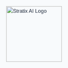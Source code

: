 <html lang="en">
<head>
    <meta charset="UTF-8">
    <meta name="viewport" content="width=device-width, initial-scale=1.0, maximum-scale=1.0, user-scalable=no">
    <meta name="description" content="Stratix AI - Cutting-edge AI solutions for businesses">
    <!-- OpenGraph / Social Media Meta Tags -->
    <meta property="og:title" content="Stratix AI | AI Solutions for Business Growth">
    <meta property="og:description" content="Innovative AI solutions designed to help startups and growing businesses compete in the digital age.">
    <meta property="og:type" content="website">
    <meta property="og:url" content="https://stratixai.com">
    <meta property="og:image" content="https://res.cloudinary.com/dhpl09d00/image/upload/v1744120867/Screenshot_2025-04-07_at_9.52.00_PM_vpj01g.png">
    <!-- Favicon -->
    <link rel="icon" href="https://res.cloudinary.com/dhpl09d00/image/upload/v1744120867/Screenshot_2025-04-07_at_9.52.00_PM_vpj01g.png" type="image/png">
    <title>Stratix AI | AI Solutions for Business Growth</title>
    <!-- Preconnect to external resources -->
    <link rel="preconnect" href="https://fonts.googleapis.com">
    <link rel="preconnect" href="https://fonts.gstatic.com" crossorigin>
    <link href="https://fonts.googleapis.com/css2?family=Space+Grotesk:wght@300;400;500;600;700&display=swap" rel="stylesheet">
    <link rel="preload" href="https://cdnjs.cloudflare.com/ajax/libs/font-awesome/6.4.0/css/all.min.css" as="style" onload="this.onload=null;this.rel='stylesheet'">
    <noscript><link rel="stylesheet" href="https://cdnjs.cloudflare.com/ajax/libs/font-awesome/6.4.0/css/all.min.css"></noscript>
    <link rel="preload" href="https://cdn.jsdelivr.net/npm/locomotive-scroll@4.1.4/dist/locomotive-scroll.min.css" as="style" onload="this.onload=null;this.rel='stylesheet'">
    <noscript><link rel="stylesheet" href="https://cdn.jsdelivr.net/npm/locomotive-scroll@4.1.4/dist/locomotive-scroll.min.css"></noscript>
    <!-- Structured Data -->
    <script type="application/ld+json">
    {
      "@context": "https://schema.org",
      "@type": "Organization",
      "name": "Stratix AI",
      "url": "https://stratixai.com",
      "logo": "https://res.cloudinary.com/dhpl09d00/image/upload/v1744120867/Screenshot_2025-04-07_at_9.52.00_PM_vpj01g.png",
      "description": "Innovative AI solutions for the modern business",
      "address": {
        "@type": "PostalAddress",
        "addressLocality": "San Francisco",
        "addressRegion": "CA",
        "postalCode": "94107",
        "addressCountry": "US"
      },
      "contactPoint": {
        "@type": "ContactPoint",
        "contactType": "customer support",
        "email": "contact@stratixai.com"
      }
    }
    </script>
    <style>
        :root {
            --primary: #2563eb;
            --primary-dark: #1d4ed8;
            --dark: #1e293b;
            --light: #f8fafc;
            --gray: #94a3b8;
            --success: #10b981;
            --cursor-x: 0px;
            --cursor-y: 0px;
        }
       body {
    cursor: default; /* Set cursor visibility for better accessibility */
}
        body {
            font-family: 'Space Grotesk', sans-serif;
            line-height: 1.6;
            color: var(--dark);
            background-color: var(--light);
            overflow-x: hidden;
            transition: background 0.5s ease;
        }
        /* Dark Mode */
        body.dark-mode {
            background-color: #0f172a;
            color: #f8fafc;
        }
        body.dark-mode section:nth-child(even) {
            background-color: #1e293b;
        }
        body.dark-mode .tech-card,
        body.dark-mode .network-node,
        body.dark-mode .contact-form {
            background-color: #1e293b;
            border-color: #334155;
            color: #f8fafc;
        }
        body.dark-mode p {
            color: #cbd5e1;
        }
        body.dark-mode input,
        body.dark-mode textarea,
        body.dark-mode select {
            background: #1e293b;
            border-color: #334155;
            color: #f8fafc;
        }
        /* Splash Screen */
        #splash {
            position: fixed;
            top: 0;
            left: 0;
            width: 100%;
            height: 100%;
            background-color: var(--light);
            display: flex;
            justify-content: center;
            align-items: center;
            z-index: 9999;
            transition: opacity 1s ease;
        }
        #splash img {
            width: 150px;
            height: auto;
            animation: pulse 2s;
        }
        @keyframes pulse {
            0% { transform: scale(1); }
            50% { transform: scale(1.1); }
            100% { transform: scale(1); }
        }
        /* Floating Shapes Background */
        .floating-shapes {
            position: absolute;
            width: 100%;
            height: 100%;
            overflow: hidden;
            z-index: -1;
            top: 0;
            left: 0;
        }
        .shape {
            position: absolute;
            opacity: 0.15;
            filter: blur(60px);
            border-radius: 50%;
        }
        .shape-1 {
            width: 400px;
            height: 400px;
            background: var(--primary);
            top: 10%;
            left: 5%;
            animation: float 15s infinite ease-in-out;
        }
        .shape-2 {
            width: 300px;
            height: 300px;
            background: #10b981;
            bottom: 15%;
            right: 10%;
            animation: float 12s infinite ease-in-out reverse;
        }
        .shape-3 {
            width: 250px;
            height: 250px;
            background: #7c3aed;
            top: 40%;
            right: 20%;
            animation: float 18s infinite ease-in-out;
            animation-delay: 2s;
        }
        @keyframes float {
            0%, 100% { transform: translate(0, 0) rotate(0deg); }
            50% { transform: translate(30px, 40px) rotate(5deg); }
        }
        /* Gradient Backgrounds */
        .gradient-bg {
            background: radial-gradient(circle at 70% 30%, rgba(37, 99, 235, 0.08) 0%, rgba(255,255,255,1) 60%);
        }
        body.dark-mode .gradient-bg {
            background: radial-gradient(circle at 70% 30%, rgba(37, 99, 235, 0.1) 0%, rgba(15, 23, 42, 1) 60%);
        }
        .gradient-text {
            background: linear-gradient(90deg, var(--primary), #7c3aed);
            -webkit-background-clip: text;
            -webkit-text-fill-color: transparent;
            display: inline;
        }
        /* Tech Cards */
        .tech-card {
            background: white;
            border-radius: 16px;
            padding: 2rem;
            box-shadow: 0 10px 30px rgba(0, 0, 0, 0.05);
            position: relative;
            overflow: hidden;
            transition: transform 0.4s ease, box-shadow 0.4s ease;
            border: 1px solid rgba(0, 0, 0, 0.03);
            will-change: transform;
        }
        body.dark-mode .tech-card {
            box-shadow: 0 10px 30px rgba(0, 0, 0, 0.2);
        }
        .tech-card::before {
            content: '';
            position: absolute;
            top: -50%;
            left: -50%;
            width: 200%;
            height: 200%;
            background: linear-gradient(45deg, transparent, rgba(37, 99, 235, 0.03), transparent);
            transform: rotate(45deg);
            z-index: 0;
            transition: all 0.6s ease;
        }
        .tech-card:hover {
            transform: translateY(-8px);
            box-shadow: 0 15px 40px rgba(0, 0, 0, 0.1);
        }
        body.dark-mode .tech-card:hover {
            box-shadow: 0 15px 40px rgba(0, 0, 0, 0.3);
        }
        .tech-card:hover::before {
            transform: rotate(45deg) translate(10%, 10%);
        }
        /* AI Chips */
        .ai-chip {
            display: inline-block;
            background: rgba(37, 99, 235, 0.1);
            color: var(--primary);
            padding: 0.5rem 1rem;
            border-radius: 100px;
            font-size: 0.9rem;
            margin-right: 0.5rem;
            margin-bottom: 0.5rem;
            transition: all 0.3s ease;
        }
        body.dark-mode .ai-chip {
            background: rgba(37, 99, 235, 0.2);
        }
        .ai-chip:hover {
            background: rgba(37, 99, 235, 0.2);
            transform: translateY(-2px);
        }
        body.dark-mode .ai-chip:hover {
            background: rgba(37, 99, 235, 0.3);
        }
        /* Animated Illustrations */
        .animated-illustration {
            width: 100%;
            max-width: 500px;
            height: auto;
            margin: 2rem auto;
            position: relative;
        }
        .pulse-dot {
            position: absolute;
            width: 12px;
            height: 12px;
            background: var(--primary);
            border-radius: 50%;
            animation: pulse 2s infinite;
        }
        @keyframes pulse {
            0%, 100% { transform: scale(1); opacity: 1; }
            50% { transform: scale(1.3); opacity: 0.7; }
        }
        /* Network Grid */
        .network-grid {
            display: grid;
            grid-template-columns: repeat(3, 1fr);
            gap: 1rem;
            margin: 3rem 0;
        }
        .network-node {
            background: white;
            border-radius: 12px;
            padding: 1.5rem;
            text-align: center;
            transition: all 0.3s ease;
            position: relative;
            overflow: hidden;
            will-change: transform;
        }
        .network-node::after {
            content: '';
            position: absolute;
            top: 0;
            left: 0;
            width: 100%;
            height: 4px;
            background: linear-gradient(90deg, var(--primary), #7c3aed);
        }
        .network-node:hover {
            transform: translateY(-5px);
            box-shadow: 0 10px 25px rgba(0, 0, 0, 0.08);
        }
        body.dark-mode .network-node:hover {
            box-shadow: 0 10px 25px rgba(0, 0, 0, 0.3);
        }
        /* Header */
        header {
            position: fixed;
            top: 0;
            width: 100%;
            background-color: rgba(255, 255, 255, 0.95);
            box-shadow: 0 2px 10px rgba(0, 0, 0, 0.1);
            z-index: 100;
            transition: all 0.3s ease;
            backdrop-filter: blur(10px);
        }
        body.dark-mode header {
            background-color: rgba(15, 23, 42, 0.95);
            box-shadow: 0 2px 10px rgba(0, 0, 0, 0.3);
        }
        header.scrolled {
            background-color: rgba(255, 255, 255, 0.98);
            box-shadow: 0 4px 15px rgba(0, 0, 0, 0.1);
        }
        body.dark-mode header.scrolled {
            background-color: rgba(15, 23, 42, 0.98);
        }
        nav {
            display: flex;
            justify-content: space-between;
            align-items: center;
            padding: 1rem 2rem;
            max-width: 1400px;
            margin: 0 auto;
        }
        .logo img {
            height: 40px;
            width: auto;
            transition: transform 0.3s ease;
        }
        .logo:hover img {
            transform: scale(1.05);
        }
        .nav-links {
            display: flex;
            gap: 2rem;
            align-items: center;
        }
        .nav-links a {
            text-decoration: none;
            color: var(--dark);
            font-weight: 500;
            transition: color 0.3s ease;
            position: relative;
        }
        body.dark-mode .nav-links a {
            color: #f8fafc;
        }
        .nav-links a:hover {
            color: var(--primary);
        }
        .nav-links a:after {
            content: '';
            position: absolute;
            width: 0;
            height: 2px;
            bottom: -5px;
            left: 0;
            background-color: var(--primary);
            transition: width 0.3s ease;
        }
        .nav-links a:hover:after {
            width: 100%;
        }
        .cta-btn {
            background-color: var(--primary);
            color: white;
            padding: 0.6rem 1.2rem;
            border-radius: 6px;
            font-weight: 600;
            transition: all 0.3s ease;
            position: relative;
            overflow: hidden;
        }
        .cta-btn:hover {
            background-color: var(--primary-dark);
            transform: translateY(-2px);
            box-shadow: 0 5px 15px rgba(37, 99, 235, 0.3);
        }
        .cta-btn::after {
            content: '';
            position: absolute;
            top: -50%;
            left: -50%;
            width: 200%;
            height: 200%;
            background: linear-gradient(transparent, rgba(255,255,255,0.3), transparent);
            transform: rotate(45deg);
            transition: all 0.6s ease;
        }
        .cta-btn:hover::after {
            left: 100%;
        }
        #menu-toggle {
            display: none;
            background: none;
            border: none;
            font-size: 1.5rem;
            cursor: none;
            color: var(--dark);
            transition: transform 0.3s ease;
        }
        body.dark-mode #menu-toggle {
            color: #f8fafc;
        }
        #menu-toggle:hover {
            transform: scale(1.1);
        }
        /* Dark Mode Toggle */
        .dark-mode-toggle {
            position: relative;
            width: 50px;
            height: 24px;
            background: #e2e8f0;
            border-radius: 12px;
            cursor: none;
            transition: background 0.3s ease;
            margin-left: 1rem;
        }
        body.dark-mode .dark-mode-toggle {
            background: #334155;
        }
        .toggle-thumb {
            position: absolute;
            top: 2px;
            left: 2px;
            width: 20px;
            height: 20px;
            background: var(--primary);
            border-radius: 50%;
            transition: transform 0.3s ease;
        }
        body.dark-mode .toggle-thumb {
            transform: translateX(26px);
        }
        /* Main Content */
        main {
            padding-top: 80px;
            max-width: 1400px;
            margin: 0 auto;
            position: relative;
        }
        section {
            padding: 6rem 2rem;
            scroll-margin-top: 80px;
            position: relative;
        }
        section:nth-child(even) {
            background-color: #f1f5f9;
        }
        body.dark-mode section:nth-child(even) {
            background-color: #1e293b;
        }
        h1, h2, h3 {
            line-height: 1.2;
            margin-bottom: 1.5rem;
        }
        h1 {
            font-size: 3.5rem;
            font-weight: 700;
        }
        h2 {
            font-size: 2.5rem;
            text-align: center;
            margin-bottom: 3rem;
            position: relative;
        }
        h2:after {
            content: '';
            position: absolute;
            width: 80px;
            height: 4px;
            background: linear-gradient(90deg, var(--primary), #7c3aed);
            bottom: -15px;
            left: 50%;
            transform: translateX(-50%);
            border-radius: 2px;
        }
        h3 {
            font-size: 1.5rem;
            color: var(--primary);
        }
        p {
            margin-bottom: 1rem;
            color: var(--gray);
        }
        body.dark-mode p {
            color: #94a3b8;
        }
        /* Hero Section */
        .hero {
            min-height: 80vh;
            display: flex;
            flex-direction: column;
            justify-content: center;
            align-items: center;
            text-align: center;
            position: relative;
            overflow: hidden;
        }
        .hero-content {
            position: relative;
            z-index: 2;
            max-width: 800px;
        }
        .hero p {
            font-size: 1.5rem;
            max-width: 700px;
            margin: 2rem auto;
        }
        .hero button {
            background-color: var(--primary);
            color: white;
            border: none;
            padding: 1rem 2rem;
            font-size: 1.1rem;
            border-radius: 8px;
            cursor: none;
            font-weight: 600;
            transition: all 0.4s ease;
            position: relative;
            overflow: hidden;
            box-shadow: 0 10px 20px rgba(37, 99, 235, 0.2);
        }
        .hero button:hover {
            background-color: var(--primary-dark);
            transform: translateY(-5px);
            box-shadow: 0 15px 30px rgba(37, 99, 235, 0.3);
        }
        .hero button::after {
            content: '';
            position: absolute;
            top: -50%;
            left: -50%;
            width: 200%;
            height: 200%;
            background: linear-gradient(transparent, rgba(255,255,255,0.4), transparent);
            transform: rotate(45deg);
            transition: all 0.6s ease;
        }
        .hero button:hover::after {
            left: 100%;
        }
        /* Typing Animation */
        .typing-text {
            display: inline-block;
            position: relative;
        }
        .typing-text::after {
            content: '|';
            position: absolute;
            right: -8px;
            animation: blink 0.7s infinite;
        }
        @keyframes blink {
            0%, 100% { opacity: 1; }
            50% { opacity: 0; }
        }
        /* Grid Layouts */
        .services-list, .industries-list {
            display: grid;
            grid-template-columns: repeat(auto-fit, minmax(300px, 1fr));
            gap: 2rem;
            margin-top: 2rem;
        }
        /* Contact Form */
        .contact-form {
            max-width: 600px;
            margin: 0 auto;
            background: white;
            padding: 2.5rem;
            border-radius: 16px;
            box-shadow: 0 10px 30px rgba(0, 0, 0, 0.08);
            position: relative;
            overflow: hidden;
        }
        body.dark-mode .contact-form {
            box-shadow: 0 10px 30px rgba(0, 0, 0, 0.2);
        }
        .contact-form::before {
            content: '';
            position: absolute;
            top: 0;
            left: 0;
            width: 100%;
            height: 5px;
            background: linear-gradient(90deg, var(--primary), #7c3aed);
        }
        .contact-form p {
            text-align: center;
            margin-bottom: 2rem;
        }
        form {
            display: flex;
            flex-direction: column;
            gap: 1.5rem;
        }
        .form-group {
            position: relative;
        }
        label {
            font-weight: 500;
            color: var(--dark);
            margin-bottom: 0.5rem;
            display: block;
        }
        body.dark-mode label {
            color: #f8fafc;
        }
        input, textarea, select {
            padding: 0.8rem 1rem;
            border: 1px solid #e2e8f0;
            border-radius: 8px;
            font-family: inherit;
            font-size: 1rem;
            transition: all 0.3s ease;
            width: 100%;
            background: #f8fafc;
        }
        input:focus, textarea:focus, select:focus {
            outline: none;
            border-color: var(--primary);
            box-shadow: 0 0 0 3px rgba(37, 99, 235, 0.1);
            background: white;
        }
        body.dark-mode input:focus,
        body.dark-mode textarea:focus,
        body.dark-mode select:focus {
            background: #1e293b;
            box-shadow: 0 0 0 3px rgba(37, 99, 235, 0.2);
        }
        textarea {
            resize: vertical;
            min-height: 150px;
        }
        form button {
            background-color: var(--primary);
            color: white;
            border: none;
            padding: 1rem;
            font-size: 1rem;
            border-radius: 8px;
            cursor: none;
            font-weight: 600;
            transition: all 0.3s ease;
            margin-top: 1rem;
        }
        form button:hover {
            background-color: var(--primary-dark);
            transform: translateY(-2px);
            box-shadow: 0 5px 15px rgba(37, 99, 235, 0.2);
        }
        /* Footer */
        footer {
            text-align: center;
            padding: 3rem 2rem;
            background-color: var(--dark);
            color: white;
            position: relative;
            overflow: hidden;
        }
        footer::before {
            content: '';
            position: absolute;
            top: 0;
            left: 0;
            width: 100%;
            height: 5px;
            background: linear-gradient(90deg, var(--primary), #7c3aed);
        }
        footer p {
            color: rgba(255,255,255,0.8);
        }
        .footer-content {
            max-width: 1200px;
            margin: 0 auto;
            display: grid;
            grid-template-columns: repeat(auto-fit, minmax(200px, 1fr));
            gap: 2rem;
            text-align: left;
            padding-bottom: 2rem;
        }
        .footer-logo img {
            height: 40px;
            margin-bottom: 1rem;
            filter: brightness(0) invert(1);
        }
        .footer-links h3 {
            color: white;
            margin-bottom: 1rem;
            font-size: 1.2rem;
        }
        .footer-links ul {
            list-style: none;
        }
        .footer-links li {
            margin-bottom: 0.5rem;
        }
        .footer-links a {
            color: rgba(255,255,255,0.8);
            text-decoration: none;
            transition: color 0.3s ease;
        }
        .footer-links a:hover {
            color: white;
        }
        .social-links {
            display: flex;
            gap: 1rem;
            margin-top: 1rem;
        }
        .social-links a {
            color: white;
            width: 40px;
            height: 40px;
            border-radius: 50%;
            background: rgba(255,255,255,0.1);
            display: flex;
            align-items: center;
            justify-content: center;
            transition: all 0.3s ease;
        }
        .social-links a:hover {
            background: var(--primary);
            transform: translateY(-3px);
        }
        .footer-bottom {
            border-top: 1px solid rgba(255, 255, 255, 0.1);
            padding-top: 1.5rem;
            margin-top: 2rem;
        }
        /* Animations */
        .fade-in {
            opacity: 0;
        }
        @keyframes fadeIn {
            to { opacity: 1; }
        }
        /* Back to Top Button */
        #back-to-top {
            position: fixed;
            bottom: 2rem;
            right: 2rem;
            width: 50px;
            height: 50px;
            background-color: var(--primary);
            color: white;
            border: none;
            border-radius: 50%;
            display: flex;
            justify-content: center;
            align-items: center;
            cursor: none;
            opacity: 0;
            visibility: hidden;
            transition: all 0.3s ease;
            z-index: 99;
            box-shadow: 0 5px 15px rgba(0, 0, 0, 0.1);
        }
        #back-to-top.visible {
            opacity: 1;
            visibility: visible;
        }
        #back-to-top:hover {
            background-color: var(--primary-dark);
            transform: translateY(-5px);
        }
        /* Loading Bar */
        .loading-bar {
            position: fixed;
            top: 0;
            left: 0;
            height: 3px;
            background: linear-gradient(90deg, var(--primary), #7c3aed);
            z-index: 1000;
            transition: width 0.4s ease;
        }
        /* Mobile Styles */
        @media (max-width: 768px) {
            h1 {
                font-size: 2.5rem;
            }
            h2 {
                font-size: 2rem;
            }
            .nav-links {
                position: fixed;
                top: 80px;
                left: 0;
                width: 100%;
                background-color: white;
                flex-direction: column;
                gap: 1rem;
                padding: 2rem;
                box-shadow: 0 10px 15px rgba(0, 0, 0, 0.1);
                transform: translateY(-150%);
                transition: transform 0.3s ease;
            }
            body.dark-mode .nav-links {
                background-color: #1e293b;
                box-shadow: 0 10px 15px rgba(0, 0, 0, 0.3);
            }
            .nav-links.show {
                transform: translateY(0);
            }
            .nav-links a {
                padding: 0.5rem 0;
            }
            #menu-toggle {
                display: block;
            }
            section {
                padding: 4rem 1.5rem;
            }
            .hero {
                min-height: 70vh;
                padding: 0 1.5rem;
            }
            .services-list, .industries-list {
                grid-template-columns: 1fr;
            }
            .footer-content {
                grid-template-columns: 1fr;
                text-align: center;
            }
            .footer-links {
                text-align: center;
            }
            .social-links {
                justify-content: center;
            }
            .network-grid {
                grid-template-columns: 1fr;
            }
        }
    </style>
</head>

<body>
    <div class="loading-bar"></div>
    <div id="splash">
        <img src="https://res.cloudinary.com/dhpl09d00/image/upload/v1744120867/Screenshot_2025-04-07_at_9.52.00_PM_vpj01g.png" alt="Stratix AI Logo">
    </div>
    <div class="cursor"></div>
    <div class="cursor-follower"></div>
    <div class="floating-shapes">
        <div class="shape shape-1"></div>
        <div class="shape shape-2"></div>
        <div class="shape shape-3"></div>
    </div>
    <header>
        <nav>
            <div class="logo">
                <img src="https://res.cloudinary.com/dhpl09d00/image/upload/v1744120867/Screenshot_2025-04-07_at_9.52.00_PM_vpj01g.png" alt="Stratix AI Logo" loading="lazy">
            </div>
            <div class="nav-links">
                <a href="#about" aria-label="About Section">About</a>
                <a href="#services" aria-label="Services Section">Services</a>
                <a href="#industries" aria-label="Industries Section">Industries</a>
                <a href="#contact" aria-label="Contact Section">Contact</a>
                <a class="cta-btn" href="#signup" aria-label="Free Demo">Free Demo</a>
               <button class="dark-mode-toggle" aria-label="Toggle Dark Mode">
    <span class="toggle-thumb" aria-hidden="true"></span>
</button>
            <button id="menu-toggle" aria-label="Toggle Navigation" aria-expanded="false">☰</button>
        </nav>
    </header>
    <main>
        <section class="hero gradient-bg fade-in" id="hero">
            <div class="hero-content">
                <h1>Transform Your Business with <span class="gradient-text typing-text">AI</span></h1>
                <p>Innovative AI solutions designed to help startups and growing businesses compete in the digital age.</p>
                <button onclick="window.location.href='#contact'" aria-label="Get Started">Get Started Today</button>
            </div>    
            <div class="animated-illustration">
               <svg viewBox="0 0 500 300" xmlns="http://www.w3.org/2000/svg" role="img" aria-labelledby="svgDesc">
    <title id="svgDesc">AI network illustration showing nodes and connections</title>
                    <!-- AI network illustration -->
                    <circle cx="250" cy="150" r="100" fill="none" stroke="var(--primary)" stroke-width="2" stroke-dasharray="5,5"/>
                    <circle cx="250" cy="150" r="70" fill="none" stroke="var(--primary)" stroke-width="2" stroke-dasharray="3,3"/>  
                    <!-- Nodes -->
                    <circle cx="250" cy="150" r="10" fill="var(--primary)"/>
                    <circle cx="150" cy="150" r="8" fill="var(--primary)" class="pulse-dot" style="top: 140px; left: 140px;"/>
                    <circle cx="350" cy="150" r="8" fill="var(--primary)" class="pulse-dot" style="top: 140px; left: 340px; animation-delay: 0.5s;"/>
                    <circle cx="250" cy="50" r="8" fill="var(--primary)" class="pulse-dot" style="top: 40px; left: 240px; animation-delay: 1s;"/>
                    <circle cx="250" cy="250" r="8" fill="var(--primary)" class="pulse-dot" style="top: 240px; left: 240px; animation-delay: 1.5s;"/>
                    <!-- Connecting lines -->
                   /* Move the CSS rule for reduced-motion to the stylesheet */
@media (prefers-reduced-motion: reduce) {
    * {
        animation: none;
        transition: none;
    }
}
                    <line x1="250" y1="150" x2="350" y2="150" stroke="var(--primary)" stroke-width="2" stroke-opacity="0.3"/>
                    <line x1="250" y1="150" x2="250" y2="50" stroke="var(--primary)" stroke-width="2" stroke-opacity="0.3"/>
                    <line x1="250" y1="150" x2="250" y2="250" stroke="var(--primary)" stroke-width="2" stroke-opacity="0.3"/>
                </svg>
            </div>
        </section>
        <section id="about" class="fade-in">
            <h2>About Us</h2>
            <div class="about-content">
                <div class="tech-card" style="max-width: 1000px; margin: 0 auto;">
                    <h3 style="color: var(--primary); margin-bottom: 1rem;">The Future of Business AI Starts Here</h3>
                    <p>Stratix AI is a forward-thinking startup dedicated to bringing powerful AI solutions to businesses at all stages. Founded in 2024, we're building the tools that will help shape the future of intelligent business operations.</p>
                    <p>Our team combines cutting-edge technical expertise with a deep understanding of business challenges. We're passionate about creating AI solutions that are both powerful and accessible.</p>
                    <div style="margin-top: 2rem; display: flex; flex-wrap: wrap;">
                        <span class="ai-chip"><i class="fas fa-bolt" style="margin-right: 5px;"></i> Fast Implementation</span>
                        <span class="ai-chip"><i class="fas fa-lock" style="margin-right: 5px;"></i> Secure By Design</span>
                        <span class="ai-chip"><i class="fas fa-sync-alt" style="margin-right: 5px;"></i> Continuous Learning</span>
    <span class="ai-chip"><i class="fas fa-expand" style="margin-right: 5px;"></i> Scalable Solutions</span>
                    </div>
                </div>
                <div class="network-grid">
                    <div class="network-node">
                        <i class="fas fa-rocket" style="font-size: 2rem; color: var(--primary); margin-bottom: 1rem;"></i>
                        <h3>Innovation</h3>
                        <p>Pushing boundaries with cutting-edge AI research</p>
                    </div>
                    <div class="network-node">
                        <i class="fas fa-handshake" style="font-size: 2rem; color: var(--primary); margin-bottom: 1rem;"></i>
                        <h3>Partnership</h3>
                        <p>Collaborative approach to solving problems</p>
                    </div>
                    <div class="network-node">
                        <i class="fas fa-lightbulb" style="font-size: 2rem; color: var(--primary); margin-bottom: 1rem;"></i>
                        <h3>Creativity</h3>
                        <p>Unique solutions tailored to your needs</p>
                    </div>
                </div>
            </div>
        </section>
        <section id="services" class="fade-in gradient-bg">
            <h2>Our Services</h2>
            <div class="services-list">
                <div class="tech-card">
                    <h3><i class="fas fa-robot" style="margin-right: 10px;"></i> AI Consulting</h3>
                    <p>Strategic guidance to help you identify the best AI opportunities for your specific business needs and goals.</p>
                    <div style="margin-top: 1rem;">
                        <span class="ai-chip">Strategy</span>
                        <span class="ai-chip">Roadmapping</span>
                        <span class="ai-chip">Implementation</span>
                    </div>
                </div>
                <div class="tech-card">
                    <h3><i class="fas fa-brain" style="margin-right: 10px;"></i> Machine Learning</h3>
                    <p>Custom ML models designed to extract insights from your data and automate complex processes.</p>
                    <div style="margin-top: 1rem;">
                        <span class="ai-chip">Predictive Analytics</span>
                        <span class="ai-chip">Automation</span>
                    </div>
                </div>
                <div class="tech-card">
                    <h3><i class="fas fa-comment-dots" style="margin-right: 10px;"></i> NLP Solutions</h3>
                    <p>Natural language processing to help you understand and interact with customers more effectively.</p>
                    <div style="margin-top: 1rem;">
                        <span class="ai-chip">Chatbots</span>
                        <span class="ai-chip">Sentiment Analysis</span>
                    </div>
                </div>
                <div class="tech-card">
                    <h3><i class="fas fa-chart-line" style="margin-right: 10px;"></i> Data Analytics</h3>
                    <p>Transform your raw data into actionable insights with our advanced analytics platforms.</p>
                    <div style="margin-top: 1rem;">
                        <span class="ai-chip">Visualization</span>
                        <span class="ai-chip">Real-time</span>
                        <span class="ai-chip">Dashboards</span>
                    </div>
                </div>
                <div class="tech-card">
                    <h3><i class="fas fa-cogs" style="margin-right: 10px;"></i> Process Automation</h3>
                    <p>Streamline operations and reduce costs with intelligent automation solutions.</p>
                    <div style="margin-top: 1rem;">
                        <span class="ai-chip">RPA</span>
                        <span class="ai-chip">Workflows</span>
                    </div>
                </div>
                <div class="tech-card">
                    <h3><i class="fas fa-shield-alt" style="margin-right: 10px;"></i> AI Security</h3>
                    <p>Protect your business with AI-powered threat detection and prevention systems.</p>
                    <div style="margin-top: 1rem;">
                        <span class="ai-chip">Anomaly Detection</span>
                        <span class="ai-chip">Fraud Prevention</span>
                    </div>
                </div>
            </div>
        </section>
        <section id="industries" class="fade-in">
            <h2>Industries We Serve</h2>
            <div class="industries-list">
                <div class="tech-card">
                    <h3><i class="fas fa-heartbeat" style="margin-right: 10px;"></i> Healthcare</h3>
                    <p>AI solutions for diagnostics, patient care optimization, and medical research acceleration.</p>
                </div>
                <div class="tech-card">
                    <h3><i class="fas fa-money-bill-wave" style="margin-right: 10px;"></i> Finance</h3>
                    <p>Fraud detection, risk assessment, algorithmic trading, and personalized banking.</p>
                </div>
                <div class="tech-card">
                    <h3><i class="fas fa-shopping-cart" style="margin-right: 10px;"></i> Retail</h3>
                    <p>Personalized recommendations, inventory optimization, and customer experience enhancement.</p>
                </div>
                <div class="tech-card">
                    <h3><i class="fas fa-industry" style="margin-right: 10px;"></i> Manufacturing</h3>
                    <p>Predictive maintenance, quality control, and supply chain optimization.</p>
                </div>
                <div class="tech-card">
                    <h3><i class="fas fa-graduation-cap" style="margin-right: 10px;"></i> Education</h3>
                    <p>Adaptive learning platforms, automated grading, and student performance analytics.</p>
                </div>
                <div class="tech-card">
                    <h3><i class="fas fa-truck" style="margin-right: 10px;"></i> Logistics</h3>
                    <p>Route optimization, demand forecasting, and autonomous delivery systems.</p>
                </div>
            </div>
        </section>
        <section id="contact" class="fade-in gradient-bg">
            <h2>Get In Touch</h2>
            <div class="contact-form">
                <p>Ready to transform your business with AI? Contact us for a free consultation.</p>
                <form id="contactForm">
                    <input type="hidden" name="_csrf" value="csrf-token-placeholder">
                    <div class="form-group">
                        <label for="name">Name</label>
                        <input type="text" id="name" name="name" required aria-required="true">
                    </div>
                    <div class="form-group">
                        <label for="email">Email</label>
                        <input type="email" id="email" name="email" required aria-required="true">
                    </div>
                    <div class="form-group">
                        <label for="company">Company</label>
                        <input type="text" id="company" name="company">
                    </div>
                    <div class="form-group">
                        <label for="service">Service of Interest</label>
                        <select id="service" name="service" aria-label="Select a service">
                            <option value="">Select a service</option>
                            <option value="consulting">AI Consulting</option>
                            <option value="ml">Machine Learning</option>
                            <option value="nlp">NLP Solutions</option>
                            <option value="analytics">Data Analytics</option>
                            <option value="automation">Process Automation</option>
                            <option value="security">AI Security</option>
                        </select>
                    </div>
                    <div class="form-group">
                        <label for="message">Message</label>
                        <textarea id="message" name="message" required aria-required="true"></textarea>
                    </div>
                    <div class="form-group" aria-live="polite" id="formStatus"></div>
                    <button type="submit" aria-label="Send Message">Send Message</button>
                </form>
            </div>
        </section>
    </main>
    <footer>
        <div class="footer-content">
            <div class="footer-logo">
                <img src="https://res.cloudinary.com/dhpl09d00/image/upload/v1744120867/Screenshot_2025-04-07_at_9.52.00_PM_vpj01g.png" alt="Stratix AI Logo" loading="lazy">
                <p>Innovative AI solutions for the modern business.</p>
                <div class="social-links">
                    <a href="#" aria-label="Twitter"><i class="fab fa-twitter"></i></a>
                    <a href="#" aria-label="LinkedIn"><i class="fab fa-linkedin-in"></i></a>
                    <a href="#" aria-label="GitHub"><i class="fab fa-github"></i></a>
                    <a href="#" aria-label="YouTube"><i class="fab fa-youtube"></i></a>
                </div>
            </div>
            <div class="footer-links">
                <h3>Company</h3>
                <ul>
                    <li><a href="#about">About Us</a></li>
                    <li><a href="#services">Services</a></li>
                    <li><a href="#industries">Industries</a></li>
                    <li><a href="#">Careers</a></li>
                    <li><a href="#">Blog</a></li>
                </ul>
            </div>
            <div class="footer-links">
                <h3>Resources</h3>
                <ul>
                    <li><a href="#">Documentation</a></li>
                    <li><a href="#">API Reference</a></li>
                    <li><a href="#">Case Studies</a></li>
                    <li><a href="#">Whitepapers</a></li>
                    <li><a href="#">FAQ</a></li>
                </ul>
            </div>
            <div class="footer-links">
                <h3>Legal</h3>
                <ul>
                    <li><a href="#">Privacy Policy</a></li>
                    <li><a href="#">Terms of Service</a></li>
                    <li><a href="#">Security</a></li>
                    <li><a href="#">Cookie Policy</a></li>
                </ul>
            </div>
        </div>
        <div class="footer-bottom">
            <p>&copy; 2024 Stratix AI. All rights reserved.</p>
        </div>
    </footer>
    <button id="back-to-top" aria-label="Back to Top">
        <i class="fas fa-arrow-up"></i>
    </button>
    <script src="https://cdn.jsdelivr.net/npm/locomotive-scroll@4.1.4/dist/locomotive-scroll.min.js"></script>
    <script>
        // Feature detection
        const supportsSmoothScroll = 'scrollBehavior' in document.documentElement.style;
        // Wait for the DOM to be fully loaded
        document.addEventListener('DOMContentLoaded', function() {
            // Splash screen animation
            setTimeout(function() {
                const splash = document.getElementById('splash');
                if (splash) {
                    splash.style.opacity = '0';
                    setTimeout(function() {
                        splash.style.display = 'none';
                    }, 1000);
                }
            }, 1500);
            // Initialize Locomotive Scroll with fallback
           try {
    const mainElement = document.querySelector('main');
    if (mainElement) {
        const scroll = new LocomotiveScroll({
            el: mainElement,
            smooth: true,
            smartphone: { smooth: true },
            tablet: { smooth: true }
        });
    }
}
                // Update scroll when content changes
                if (scroll && typeof scroll.update === 'function') {
                    scroll.update();
                }
            } catch (e) {
                console.error('Locomotive Scroll initialization failed:', e);
                if (supportsSmoothScroll) {
                    document.documentElement.style.scrollBehavior = 'smooth';
                }
            }
            // Custom cursor with fallback for touch devices
            if (!('ontouchstart' in window || navigator.maxTouchPoints)) {
                const cursor = document.querySelector('.cursor');
                const cursorFollower = document.querySelector('.cursor-follower');
                const links = document.querySelectorAll('a, button, .ai-chip, input, textarea, select');
                document.addEventListener('mousemove', (e) => {
                    if (cursor) {
                        cursor.style.left = e.clientX + 'px';
                        cursor.style.top = e.clientY + 'px';
                    }
                    // Follower with delay
                    setTimeout(() => {
                        if (cursorFollower) {
                            cursorFollower.style.left = e.clientX + 'px';
                            cursorFollower.style.top = e.clientY + 'px';
                        }
                    }, 100);
                });
                // Cursor hover effects
                if (links.length && cursor && cursorFollower) {
                    links.forEach(link => {
                        link.addEventListener('mouseenter', () => {
                            cursor.style.transform = 'translate(-50%, -50%) scale(1.5)';
                            cursorFollower.style.transform = 'translate(-50%, -50%) scale(1.2)';
                        });  
                        link.addEventListener('mouseleave', () => {
                            cursor.style.transform = 'translate(-50%, -50%) scale(1)';
                            cursorFollower.style.transform = 'translate(-50%, -50%) scale(1)';
                        });
                    });
                }
            } else {
                // Remove custom cursor elements on touch devices
                const cursor = document.querySelector('.cursor');
                const cursorFollower = document.querySelector('.cursor-follower');
                if (cursor) cursor.remove();
                if (cursorFollower) cursorFollower.remove();
                document.body.style.cursor = 'default';
            }
            // Mobile menu toggle with ARIA attributes
            const menuToggle = document.getElementById('menu-toggle');
            const navLinks = document.querySelector('.nav-links');
            if (menuToggle && navLinks) {
                menuToggle.addEventListener('click', () => {
                    const isExpanded = navLinks.classList.toggle('show');
                    menuToggle.setAttribute('aria-expanded', isExpanded);
                    menuToggle.textContent = isExpanded ? '✕' : '☰';
                });
            }
            // Close mobile menu when clicking a link
            document.querySelectorAll('.nav-links a').forEach(link => {
                link.addEventListener('click', () => {
                    if (window.innerWidth <= 768 && navLinks && menuToggle) {
                        navLinks.classList.remove('show');
                        menuToggle.setAttribute('aria-expanded', 'false');
                        menuToggle.textContent = '☰';
                    }
                });
            });
            // Dark mode toggle with localStorage
            const darkModeToggle = document.querySelector('.dark-mode-toggle');
            if (darkModeToggle) {
                darkModeToggle.addEventListener('click', toggleDarkMode);
                darkModeToggle.addEventListener('keydown', (e) => {
                    if (e.key === 'Enter' || e.key === ' ') {
                        e.preventDefault();
                        toggleDarkMode();
                    }
                });
            }
            function toggleDarkMode() {
                document.body.classList.toggle('dark-mode');
                const isDarkMode = document.body.classList.contains('dark-mode');
                localStorage.setItem('darkMode', isDarkMode);
            }
            // Check for saved dark mode preference
            if (localStorage.getItem('darkMode') === 'true') {
                document.body.classList.add('dark-mode');
            }
            // Back to top button with smooth scroll polyfill if needed
            const backToTopButton = document.getElementById('back-to-top');
            if (backToTopButton) {
                window.addEventListener('scroll', () => {
                    if (window.pageYOffset > 300) {
                        backToTopButton.classList.add('visible');
                    } else {
                        backToTopButton.classList.remove('visible');
                    }
                });
                backToTopButton.addEventListener('click', () => {
                    if (supportsSmoothScroll) {
                        window.scrollTo({ top: 0, behavior: 'smooth' });
                    } else {
                        // Fallback for browsers without smooth scroll
                        const scrollStep = -window.scrollY / (500 / 15);
                        const scrollInterval = setInterval(() => {
                            if (window.scrollY !== 0) {
                                window.scrollBy(0, scrollStep);
                            } else {
                                clearInterval(scrollInterval);
                            }
                        }, 15);
                    }
                });
            }
            // Form submission with fetch API
            const contactForm = document.getElementById('contactForm');
            const formStatus = document.getElementById('formStatus');
            if (contactForm) {
                contactForm.addEventListener('submit', async (e) => {
                    e.preventDefault();
                    const submitButton = contactForm.querySelector('button[type="submit"]');  
                    try {
                        // Disable submit button during submission
                        submitButton.disabled = true;
                        submitButton.textContent = 'Sending...';    
                        // Get form values
                        const formData = new FormData(contactForm);
                        const data = Object.fromEntries(formData);   
                        // In a real implementation, you would send this to your server
                        console.log('Form submitted:', data);
                        // Simulate API call delay
                        await new Promise(resolve => setTimeout(resolve, 1500));
                        // Show success message
                        if (formStatus) {
                            formStatus.textContent = 'Thank you for your message! We will get back to you soon.';
                            formStatus.style.color = 'var(--success)';
                        }
                        contactForm.reset();
                    } catch (error) {
                        console.error('Form submission error:', error);
                        if (formStatus) {
                            formStatus.textContent = 'There was an error submitting your message. Please try again.';
                            formStatus.style.color = 'red';
                        }
                    } finally {
                        // Re-enable submit button
                        if (submitButton) {
                            submitButton.disabled = false;
                            submitButton.textContent = 'Send Message';
                        } 
                        // Clear status message after 5 seconds
                        if (formStatus) {
                            setTimeout(() => {
                                formStatus.textContent = '';
                            }, 5000);
                        }
                    }
                });
            }
            // Loading bar animation
            const loadingBar = document.querySelector('.loading-bar');
            if (loadingBar) {
                window.addEventListener('scroll', () => {
                    const scrollHeight = document.documentElement.scrollHeight - window.innerHeight;
                    const scrolled = (window.scrollY / scrollHeight) * 100;
                    loadingBar.style.width = scrolled + '%';
                });
            }
            // Typing animation with error handling
            const typingText = document.querySelector('.typing-text');
            if (typingText) {
                const words = ['AI', 'Machine Learning', 'Automation', 'Innovation'];
                let wordIndex = 0;
                let charIndex = 0;
                let isDeleting = false;
                let isEnd = false;
                function type() {
                    if (!typingText) return;      
                    const currentWord = words[wordIndex];
                    const currentChar = currentWord.substring(0, charIndex);
                    typingText.textContent = currentChar;   
                    if (!isDeleting && charIndex < currentWord.length) {
                        // Typing
                        charIndex++;
                        setTimeout(type, 100);
                    } else if (isDeleting && charIndex > 0) {
                        // Deleting
                        charIndex--;
                        setTimeout(type, 50);
                    } else {
                        // Change word
                        isDeleting = !isDeleting;
                        if (!isDeleting) {
                            wordIndex = (wordIndex + 1) % words.length;
                        }
                        setTimeout(type, 1000);
                    }
                }
                // Start typing animation
                setTimeout(type, 1000);
            }
            // Fade-in animation for sections with intersection observer
            const fadeElements = document.querySelectorAll('.fade-in');
            if (fadeElements.length) {
                if ('IntersectionObserver' in window) {
                    const observer = new IntersectionObserver((entries) => {
                        entries.forEach(entry => {
                            if (entry.isIntersecting) {
                                entry.target.style.animation = 'fadeIn 1s forwards';
                                observer.unobserve(entry.target);
                            }
                        });
                    }, { threshold: 0.1 });
                    fadeElements.forEach(element => {
                        observer.observe(element);
                    });
                } else {
                    // Fallback for browsers without IntersectionObserver
                    function checkFade() {
                        fadeElements.forEach(element => {
                            const elementTop = element.getBoundingClientRect().top;
                            const windowHeight = window.innerHeight; 
                            if (elementTop < windowHeight - 100) {
                                element.style.animation = 'fadeIn 1s forwards';
                            }
                        });
                    } 
                    // Initial check
                    checkFade(); 
                    // Check on scroll
                    window.addEventListener('scroll', checkFade);
                }
            }
            // Header scroll effect
            const header = document.querySelector('header');
            if (header) {
                window.addEventListener('scroll', () => {
                    if (window.scrollY > 50) {
                        header.classList.add('scrolled');
                    } else {
                        header.classList.remove('scrolled');
                    }
                });
            }
            // Add focus styles for keyboard navigation
            document.addEventListener('keyup', function(e) {
                if (e.key === 'Tab') {
                    document.documentElement.classList.add('keyboard-navigation');
                }
            });
            document.addEventListener('mousedown', function() {
                document.documentElement.classList.remove('keyboard-navigation');
            });
        });
        // Add keyboard focus styles
        const style = document.createElement('style');
        style.textContent = `
            .keyboard-navigation a:focus,
            .keyboard-navigation button:focus,
            .keyboard-navigation input:focus,
            .keyboard-navigation textarea:focus,
            .keyboard-navigation select:focus {
                outline: 2px solid var(--primary);
                outline-offset: 2px;
            }
        `;
        document.head.appendChild(style);
    </script>
</body>
</html>
